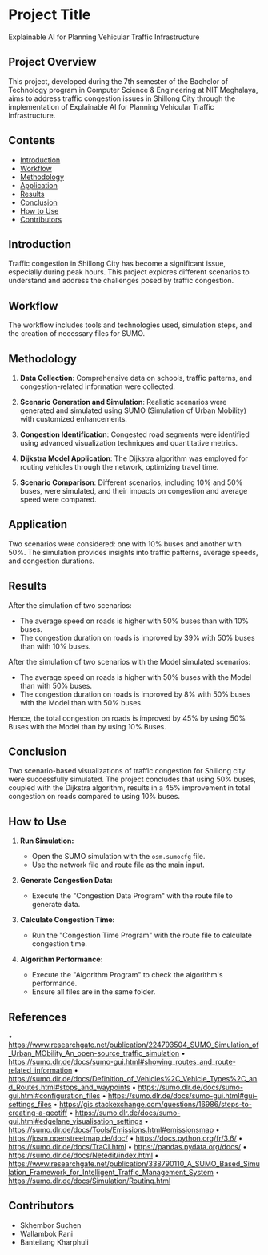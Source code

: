 # Project Title

Explainable AI for Planning Vehicular Traffic Infrastructure

## Project Overview

This project, developed during the 7th semester of the Bachelor of Technology program in Computer Science & Engineering at NIT Meghalaya, aims to address traffic congestion issues in Shillong City through the implementation of Explainable AI for Planning Vehicular Traffic Infrastructure.

## Contents

- [Introduction](#introduction)
- [Workflow](#workflow)
- [Methodology](#methodology)
- [Application](#application)
- [Results](#results)
- [Conclusion](#conclusion)
- [How to Use](#how-to-use)
- [Contributors](#contributors)

## Introduction

Traffic congestion in Shillong City has become a significant issue, especially during peak hours. This project explores different scenarios to understand and address the challenges posed by traffic congestion.

## Workflow

The workflow includes tools and technologies used, simulation steps, and the creation of necessary files for SUMO.

## Methodology

1. **Data Collection**: Comprehensive data on schools, traffic patterns, and congestion-related information were collected.

2. **Scenario Generation and Simulation**: Realistic scenarios were generated and simulated using SUMO (Simulation of Urban Mobility) with customized enhancements.

3. **Congestion Identification**: Congested road segments were identified using advanced visualization techniques and quantitative metrics.

4. **Dijkstra Model Application**: The Dijkstra algorithm was employed for routing vehicles through the network, optimizing travel time.

5. **Scenario Comparison**: Different scenarios, including 10% and 50% buses, were simulated, and their impacts on congestion and average speed were compared.

## Application

Two scenarios were considered: one with 10% buses and another with 50%. The simulation provides insights into traffic patterns, average speeds, and congestion durations.

## Results

After the simulation of two scenarios:
- The average speed on roads is higher with 50% buses than with 10% buses.
- The congestion duration on roads is improved by 39% with 50% buses than with 10% buses.

After the simulation of two scenarios with the Model simulated scenarios:
- The average speed on roads is higher with 50% buses with the Model than with 50% buses.
- The congestion duration on roads is improved by 8% with 50% buses with the Model than with 50% buses.
  
Hence, the total congestion on roads is improved by 45% by using 50% Buses with the Model than by using 10% Buses.

## Conclusion

Two scenario-based visualizations of traffic congestion for Shillong city were successfully simulated. The project concludes that using 50% buses, coupled with the Dijkstra algorithm, results in a 45% improvement in total congestion on roads compared to using 10% buses.

## How to Use

1. **Run Simulation:**
   - Open the SUMO simulation with the `osm.sumocfg` file.
   - Use the network file and route file as the main input.

2. **Generate Congestion Data:**
   - Execute the "Congestion Data Program" with the route file to generate data.

3. **Calculate Congestion Time:**
   - Run the "Congestion Time Program" with the route file to calculate congestion time.

4. **Algorithm Performance:**
   - Execute the "Algorithm Program" to check the algorithm's performance.
   - Ensure all files are in the same folder.

## References

•	https://www.researchgate.net/publication/224793504_SUMO_Simulation_of_Urban_MObility_An_open-source_traffic_simulation
•	https://sumo.dlr.de/docs/sumo-gui.html#showing_routes_and_route-related_information
•	https://sumo.dlr.de/docs/Definition_of_Vehicles%2C_Vehicle_Types%2C_and_Routes.html#stops_and_waypoints
•	https://sumo.dlr.de/docs/sumo-gui.html#configuration_files
•	https://sumo.dlr.de/docs/sumo-gui.html#gui-settings_files
•	https://gis.stackexchange.com/questions/16986/steps-to-creating-a-geotiff
•	https://sumo.dlr.de/docs/sumo-gui.html#edgelane_visualisation_settings
•	https://sumo.dlr.de/docs/Tools/Emissions.html#emissionsmap
•	https://josm.openstreetmap.de/doc/
•	https://docs.python.org/fr/3.6/
•	https://sumo.dlr.de/docs/TraCI.html
•	https://pandas.pydata.org/docs/
•	https://sumo.dlr.de/docs/Netedit/index.html
•	https://www.researchgate.net/publication/338790110_A_SUMO_Based_Simulation_Framework_for_Intelligent_Traffic_Management_System
•	https://sumo.dlr.de/docs/Simulation/Routing.html

## Contributors

- Skhembor Suchen
- Wallambok Rani
- Banteilang Kharphuli


